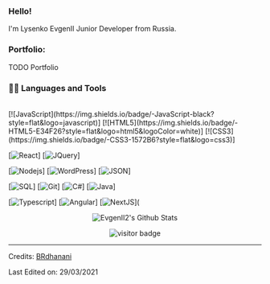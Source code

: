 ### Hello! 
I'm Lysenko EvgenII Junior Developer from Russia.

### Portfolio: 
TODO Portfolio
  
### 👨‍💻 Languages and Tools

<br />
[![JavaScript](https://img.shields.io/badge/-JavaScript-black?style=flat&logo=javascript)]
[![HTML5](https://img.shields.io/badge/-HTML5-E34F26?style=flat&logo=html5&logoColor=white)]
[![CSS3](https://img.shields.io/badge/-CSS3-1572B6?style=flat&logo=css3)]

[![React](https://img.shields.io/badge/-React-black?style=flat&logo=react)]
[![JQuery](https://img.shields.io/badge/-JQuery-blue?style=flat&logo=jquery)]

[![Nodejs](https://img.shields.io/badge/-Nodejs-green?style=flat&logo=Node.js)]
[![WordPress](https://img.shields.io/badge/-WordPress-blue?style=flat&logo=wordpress)]
[![JSON](https://img.shields.io/badge/-json-02569B?style=flat&logo=json)]

[![SQL](https://img.shields.io/badge/-SQL-black?style=flat&logo=sql)]
[![Git](https://img.shields.io/badge/-Git-black?style=flat&logo=git)]
[![C#](https://img.shields.io/badge/-Bitbucket-blue?style=flat&logo=C#)]
[![Java](https://img.shields.io/badge/-MongoDB-FCA121?style=flat&logo=Java)]

[![Typescript](https://img.shields.io/badge/-TypeScript-white?style=flat&logo=typescript)]
[![Angular](https://img.shields.io/badge/-Angular-red?style=flat&logo=angular)]
[![NextJS](https://img.shields.io/badge/-NextJS-black?style=flat&logo=nextjs)](

<p align='center'>
  <img align="center" src="https://github-readme-stats.vercel.app/api?username=evgenii2&show_icons=true&title_color=fff&icon_color=79ff97&text_color=efefef&bg_color=24292e" alt="EvgenII2's Github Stats">
</p>

<p align='center'>
  <img src="https://visitor-badge.glitch.me/badge?page_id=brdhanani.brdhanani" alt="visitor badge"/>
</p>

-----

Credits: [BRdhanani](https://github.com/brdhanani)

Last Edited on: 29/03/2021
